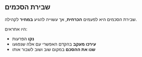 ## שבירת הסכמים

שבירת הסכמים היא לפעמים **הכרחית**, אך עשוייה להגיע **במחיר** לקהילה.

היו אחראים:

- **נקו** הפרעות
- **עירכו מעקב** בהקדם האפשרי עם אלה שנפגעו
- **שנו את ההסכם** במקום שוב ושוב לשבור אותו